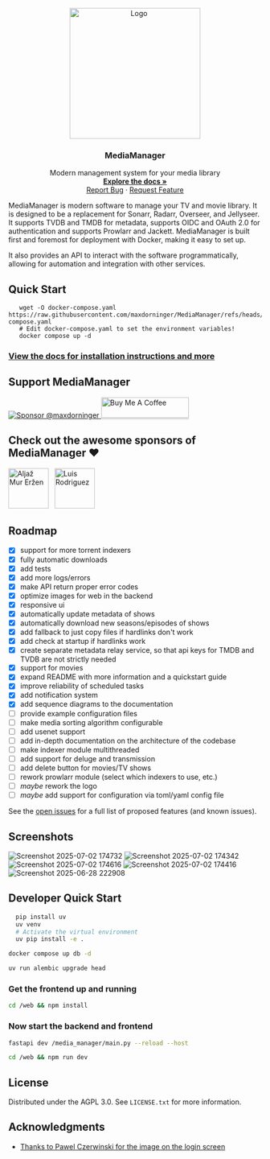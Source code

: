 <br />
<div align="center">
  <a href="https://maxdorninger.github.io/MediaManager">
    <img src="https://raw.githubusercontent.com/maxdorninger/MediaManager/refs/heads/master/Writerside/images/logo.svg" alt="Logo" width="260" height="260">
  </a>

<h3 align="center">MediaManager</h3>

  <p align="center">
    Modern management system for your media library
    <br />
    <a href="https://maxdorninger.github.io/MediaManager/introduction.html"><strong>Explore the docs »</strong></a>
    <br />
    <a href="https://maxdorninger.github.io/MediaManager/issues/new?labels=bug&template=bug-report---.md">Report Bug</a>
    &middot;
    <a href="https://maxdorninger.github.io/MediaManager/issues/new?labels=enhancement&template=feature-request---.md">Request Feature</a>
  </p>
</div>


MediaManager is modern software to manage your TV and movie library. It is designed to be a replacement for Sonarr,
Radarr, Overseer, and Jellyseer.
It supports TVDB and TMDB for metadata, supports OIDC and OAuth 2.0 for authentication and supports Prowlarr and
Jackett.
MediaManager is built first and foremost for deployment with Docker, making it easy to set up.

It also provides an API to interact with the software programmatically, allowing for automation and integration with
other services.

## Quick Start

```
   wget -O docker-compose.yaml https://raw.githubusercontent.com/maxdorninger/MediaManager/refs/heads/master/docker-compose.yaml   
   # Edit docker-compose.yaml to set the environment variables!
   docker compose up -d
```

### [View the docs for installation instructions and more](https://maxdorninger.github.io/MediaManager/configuration-overview.html#configuration-overview)

## Support MediaManager

<a href="https://github.com/sponsors/maxdorninger" target="_blank">
  <img src="https://img.shields.io/badge/Sponsor-Maximilian Dorninger-orange" alt="Sponsor @maxdorninger" />
</a>

<a href="https://buymeacoffee.com/maxdorninger" target="_blank">
  <img src="https://www.buymeacoffee.com/assets/img/custom_images/orange_img.png" alt="Buy Me A Coffee" style="height: 41px !important;width: 174px !important;box-shadow: 0px 3px 2px 0px rgba(190, 190, 190, 0.5) !important;-webkit-box-shadow: 0px 3px 2px 0px rgba(190, 190, 190, 0.5) !important;" >
</a>


## Check out the awesome sponsors of MediaManager ❤️
<a href="https://fosstodon.org/@aljazmerzen"><img src="https://github.com/aljazerzen.png" width="80px" alt="Aljaž Mur Eržen" /></a>&nbsp;&nbsp;
<a href="https://github.com/ldrrp"><img src="https://github.com/ldrrp.png" width="80px" alt="Luis Rodriguez" /></a>&nbsp;&nbsp;


<!-- ROADMAP -->
## Roadmap

- [x] support for more torrent indexers
- [x] fully automatic downloads
- [x] add tests
- [x] add more logs/errors
- [x] make API return proper error codes
- [x] optimize images for web in the backend
- [x] responsive ui
- [x] automatically update metadata of shows
- [x] automatically download new seasons/episodes of shows
- [x] add fallback to just copy files if hardlinks don't work
- [x] add check at startup if hardlinks work
- [x] create separate metadata relay service, so that api keys for TMDB and TVDB are not strictly needed
- [x] support for movies
- [x] expand README with more information and a quickstart guide
- [x] improve reliability of scheduled tasks
- [x] add notification system
- [x] add sequence diagrams to the documentation
- [ ] provide example configuration files
- [ ] make media sorting algorithm configurable
- [ ] add usenet support
- [ ] add in-depth documentation on the architecture of the codebase
- [ ] make indexer module multithreaded
- [ ] add support for deluge and transmission
- [ ] add delete button for movies/TV shows
- [ ] rework prowlarr module (select which indexers to use, etc.)
- [ ] _maybe_ rework the logo
- [ ] _maybe_ add support for configuration via toml/yaml config file

See the [open issues](hhttps://maxdorninger.github.io/MediaManager/issues) for a full list of proposed features (and known issues).

## Screenshots

![Screenshot 2025-07-02 174732](https://github.com/user-attachments/assets/49fc18aa-b471-4be8-983e-c0ab240dfb73)
![Screenshot 2025-07-02 174342](https://github.com/user-attachments/assets/3a38953d-d0fa-4a7e-83d0-dd6e6427681c)
![Screenshot 2025-07-02 174616](https://github.com/user-attachments/assets/c3af4be8-b873-448c-8a4d-0d5db863aec7)
![Screenshot 2025-07-02 174416](https://github.com/user-attachments/assets/0d50f53b-64da-4243-8408-1d6fc85fe81b)
![Screenshot 2025-06-28 222908](https://github.com/user-attachments/assets/193e1afd-dabb-42a2-ab28-59f2784371c7)


## Developer Quick Start

```bash
  pip install uv
  uv venv
  # Activate the virtual environment
  uv pip install -e .
```
```bash
docker compose up db -d
```

```bash
uv run alembic upgrade head
```

### Get the frontend up and running

```bash
cd /web && npm install
```

### Now start the backend and frontend
```bash
fastapi dev /media_manager/main.py --reload --host
```

```bash
cd /web && npm run dev
```


<!-- LICENSE -->
## License

Distributed under the AGPL 3.0. See `LICENSE.txt` for more information.


<!-- ACKNOWLEDGMENTS -->
## Acknowledgments

* [Thanks to Pawel Czerwinski for the image on the login screen](https://unsplash.com/@pawel_czerwinski)

